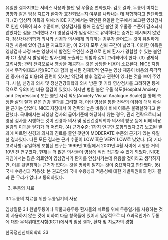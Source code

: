 유일한 결과지표는 서비스 사용과 불안 및 우울증 변화였다. 검토 결과, 두통이 미치는 영향과 같은 임상 지표가 환자가 호전되었는지 여부를 나타내는 데 적합하다고 판단하였다.
(2) 임상적 이득과 위해: NICE 지침에서는 확인된 유일한 연구에서 보고된 영상검사로 인한 이득이 최소 수준이며, 영상검사를 통해 관찰된 불안 및 우울증 수준이 감소되지 않았다는 점을 고려했다.27) 영상검사가 임상적으로 유익하다는 증거는 제시되지 않았다. 정신건강의학과 의사와 신경과 의사에게 의뢰하는 경우가 줄어드는 것이 유일하게 자원 사용에 있어 감소한 지표였지만, 이 2가지 모두 신뢰 구간이 넓었다. 이러한 이득은 영상검사 과정 또는 영상에서 발견된 우연한 소견으로 인해 환자가 경험할 수 있는 불안과 CT 촬영 시 발생하는 방사선에 노출되는 위험과 같이 고려되어야 한다.
(3) 경제적 고려사항: 관리 전략으로서 영상을 제공하는 것은 상당한 비용이 소요된다. NICE 지침에서 무작위대조시험(RCT)과 함께 실시된 경제학적 연구는 영상 제공이 비용의 즉각적인 증가(개입 비용)와 관련이 있지만 약간의 향후 절감과 관련이 있다는 것을 보여 주었다. 사실, 신경과 의사 및 정신건강의학과 의사 방문 및 기타 영상검사를 고려하면 통계적으로 유의미한 비용 절감이 있었다. 하지만 병원 불안 우울 척도(Hospital Anxiety and Depression) 또는 불안 시각 척도(Anxiety Visual Analogue Scale)를 통해 측정한 삶의 질과 같은 건강 결과를 고려할 때, 이런 영상을 통한 전략의 이점에 대해 확실한 근거는 없었다. NICE 지침에서 이 전략의 높은 비용에 비해 이득은 불확실하다고 판단했다. 국내에서는 뇌영상 검사의 급여기준에 해당하지 않는 경우, 관리 전략으로써 뇌영상 검사를 시행하는 것이 신경과 의사 및 정신건강의학과 의사의 방문 등에 비해 비용절감의 이득을 얻기가 더 어렵다.
(4) 근거수준: 1가지 연구만 포함되었다.27) 보고된 결과에 따르면 신경과 의사의 진료를 줄인 것만이 MODERATE 수준의 근거가 있는 유일한 결과였다. 다른 모든 결과는 근거 수준이 LOW 혹은 VERY LOW로 낮았다.
(5) 기타 고려사항: 유일하게 포함된 연구는 1999년 10월에서 2001년 4월 사이에 시행한 거의 10년 전 연구였다. 현재는 더 많은 의사들이 영상에 직접 접근할 수 있게 되었다. NICE 지침에서는 많은 의료인이 영상검사가 환자를 안심시키는데 유용할 것이라고 생각하지만, 이를 뒷받침하는 근거가 없다는 것을 명확히 밝히는 것이 중요하다고 판단했다.
(6) 국내 수용성과 적용성: 본 권고안의 국내 수용성과 적용성에 대한 개발위원회의 평가 결과 큰 무리가 없다고 동의하였다.

3. 두통의 치료

3.1 두통의 치료를 위한 두통일기의 사용

임상질문 3.1 원발두통이나 약물과용두통 환자들의 치료를 위해 두통일기를 사용하는 것이 사용하지 않는 것에 비하여 다음 항목들에 있어서 임상적으로 더 효과적인가?: 두통에 대한 무작위대조시험(RCT)에서의 임상 결과, 환자 및 치료자의 경험

한국정신신체의학회
<PAGE>33